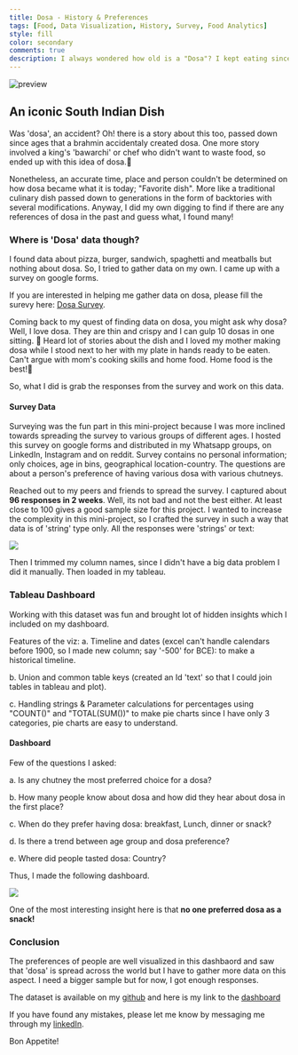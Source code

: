 ```yaml
---
title: Dosa - History & Preferences
tags: [Food, Data Visualization, History, Survey, Food Analytics]
style: fill
color: secondary
comments: true
description: I always wondered how old is a "Dosa"? I kept eating since my childhood and wanted to track its history and the choices of people when it comes to this dish.
---
```


![preview](https://i.postimg.cc/nzRbtt1c/dosa.jpg)

## An iconic South Indian Dish
Was 'dosa', an accident? Oh! there is a story about this too, passed down since ages that a brahmin accidentaly created dosa. One more story involved a king's 'bawarchi' or chef who didn't want to waste food, so ended up with this idea of dosa.🫠

Nonetheless, an accurate time, place and person couldn't be determined on how dosa became what it is today; "Favorite dish". More like a traditional culinary dish passed down to generations in the form of backtories with several modifications. Anyway, I did my own digging to find if there are any references of dosa in the past and guess what, I found many!

### Where is 'Dosa' data though?

I found data about pizza, burger, sandwich, spaghetti and meatballs but nothing about dosa. So, I tried to gather data on my own. I came up with a survey on google forms.

If you are interested in helping me gather data on dosa, please fill the surevy here: [Dosa Survey](https://forms.gle/XymVk6FfSUaUTbfL7).

Coming back to my quest of finding data on dosa, you might ask why dosa? Well, I love dosa. They are thin and crispy and I can gulp 10 dosas in one sitting. 🤣 Heard lot of stories about the dish and I loved my mother making dosa while I stood next to her with my plate in hands ready to be eaten. Can't argue with mom's cooking skills and home food. Home food is the best!🥰

So, what I did is grab the responses from the survey and work on this data.

#### Survey Data

Surveying was the fun part in this mini-project because I was more inclined towards spreading the survey to various groups of different ages. I hosted this survey on google forms and distributed in my Whatsapp groups, on LinkedIn, Instagram and on reddit. Survey contains no personal information; only choices, age in bins, geographical location-country. The questions are about a person's preference of having various dosa with various chutneys.

Reached out to my peers and friends to spread the survey. I captured about **96 responses in 2 weeks**. Well, its not bad and not the best either. At least close to 100 gives a good sample size for this project. I wanted to increase the complexity in this mini-project, so I crafted the survey in such a way that data is of 'string' type only. All the responses were 'strings' or text:

![](https://i.postimg.cc/m2ZRq8Nr/data-shot.png)

Then I trimmed my column names, since I didn't have a big data problem I did it manually. Then loaded in my tableau.

### Tableau Dashboard

Working with this dataset was fun and brought lot of hidden insights which I included on my dashboard.

Features of the viz:
a. Timeline and dates (excel can't handle calendars before 1900, so I made new column; say '-500' for BCE): to make a historical timeline.

b. Union and common table keys (created an Id 'text' so that I could join tables in tableau and plot).

c. Handling strings & Parameter calculations for percentages using "COUNT()" and "TOTAL(SUM())" to make pie charts since I have only 3 categories, pie charts are easy to understand.

#### Dashboard

Few of the questions I asked:

a. Is any chutney the most preferred choice for a dosa?

b. How many people know about dosa and how did they hear about dosa in the first place?

c. When do they prefer having dosa: breakfast, Lunch, dinner or snack?

d. Is there a trend between age group and dosa preference?

e. Where did people tasted dosa: Country?

Thus, I made the following dashboard.

![](https://i.postimg.cc/FRc0bvsC/Dashboard-1.png)

One of the most interesting insight here is that **no one preferred dosa as a snack!**

### Conclusion

The preferences of people are well visualized in this dashbaord and saw that 'dosa' is spread across the world but I have to gather more data on this aspect. I need a bigger sample but for now, I got enough responses.

The dataset is available on my [github](https://github.com/Krishna1594/Dosa_History-and-Preferences) and here is my link to the [dashboard](https://public.tableau.com/app/profile/krishna.n.bharatula/viz/HistoryofDosaPreferences/Dashboard1)

If you have found any mistakes, please let me know by messaging me through my [linkedIn](https://www.linkedin.com/in/krishna-nischal-bharatula/).

Bon Appetite!
